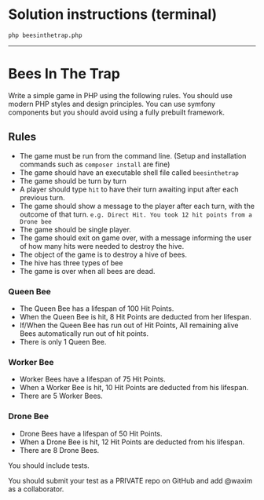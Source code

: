 # Solution instructions (terminal)
```
php beesinthetrap.php
```
---------------------------------------------------------------------

# Bees In The Trap
Write a simple game in PHP using the following rules. You should use modern PHP styles and design principles. You can use symfony components but you should avoid using a fully prebuilt framework.

## Rules
- The game must be run from the command line. (Setup and installation commands such as `composer install` are fine)
- The game should have an executable shell file called `beesinthetrap`
- The game should be turn by turn
- A player should type `hit` to have their turn awaiting input after each previous turn.
- The game should show a message to the player after each turn, with the outcome of that turn. `e.g. Direct Hit. You took 12 hit points from a Drone bee`
- The game should be single player.
- The game should exit on game over, with a message informing the user of how many hits were needed to destroy the hive.
- The object of the game is to destroy a hive of bees.
- The hive has three types of bee
- The game is over when all bees are dead.

### Queen Bee
- The Queen Bee has a lifespan of 100 Hit Points.
- When the Queen Bee is hit, 8 Hit Points are deducted from her lifespan.
- If/When the Queen Bee has run out of Hit Points, All remaining alive Bees automatically run out of hit points.
- There is only 1 Queen Bee.

### Worker Bee
- Worker Bees have a lifespan of 75 Hit Points.
- When a Worker Bee is hit, 10 Hit Points are deducted from his lifespan.
- There are 5 Worker Bees.

### Drone Bee
- Drone Bees have a lifespan of 50 Hit Points.
- When a Drone Bee is hit, 12 Hit Points are deducted from his lifespan.
- There are 8 Drone Bees.

You should include tests.

You should submit your test as a PRIVATE repo on GitHub and add @waxim as a collaborator. 
